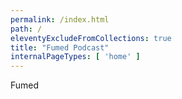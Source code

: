 ```yaml
---
permalink: /index.html
path: /
eleventyExcludeFromCollections: true
title: "Fumed Podcast"
internalPageTypes: [ 'home' ]
---
```


Fumed
